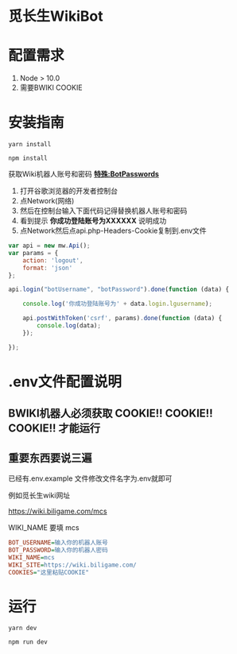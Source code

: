 # 觅长生WikiBot


# 配置需求
1. Node > 10.0
2. 需要BWIKI COOKIE
# 安装指南

```
yarn install
```

```
npm install
```

获取Wiki机器人账号和密码 **[特殊:BotPasswords](https://wiki.biligame.com/mcs/Special:BotPasswords)**


1. 打开谷歌浏览器的开发者控制台
2. 点Network(网络)
3. 然后在控制台输入下面代码记得替换机器人账号和密码
4. 看到提示 **你成功登陆账号为XXXXXX** 说明成功
5. 点Network然后点api.php-Headers-Cookie复制到.env文件
```js
var api = new mw.Api();
var params = {
	action: 'logout',
	format: 'json'
};

api.login("botUsername", "botPassword").done(function (data) {

	console.log('你成功登陆账号为' + data.login.lgusername);

	api.postWithToken('csrf', params).done(function (data) {
		console.log(data);
	});

});
```

# .env文件配置说明
## BWIKI机器人必须获取 **COOKIE!!** **COOKIE!!** **COOKIE!!** 才能运行
## 重要东西要说三遍
已经有.env.example 文件修改文件名字为.env就即可

例如觅长生wiki网址

https://wiki.biligame.com/mcs

WIKI_NAME 要填 mcs
```ini
BOT_USERNAME=输入你的机器人账号
BOT_PASSWORD=输入你的机器人密码
WIKI_NAME=mcs
WIKI_SITE=https://wiki.biligame.com/
COOKIES="这里粘贴COOKIE"
```

# 运行

```
yarn dev
```

```
npm run dev
```
